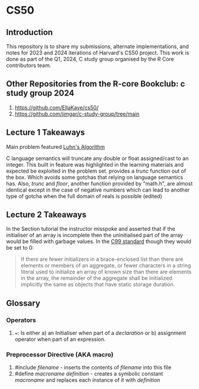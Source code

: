 # CS50
## Introduction
This repository is to share my submissions, alternate implementations, and notes for 2023 and 2024 iterations of Harvard's CS50 project. This work is done as part of the Q1, 2024, C study group organised by the R Core contributors team.
## Other Repositories from the R-core Bookclub: c study group 2024

1. https://github.com/EllaKaye/cs50/
2. https://github.com/jimgar/c-study-group/tree/main

## Lecture 1 Takeaways
Main problem featured [Luhn's Algorithm](https://en.wikipedia.org/wiki/Luhn_algorithm)

C language semantics will truncate any double or float assigned/cast to an integer. This built in feature was highlighted in the learning materials and expected be exploited in the problem set. provides a *trunc* function out of the box. Which avoids some gotchas that relying on language semantics has. Also, *trunc* and *floor*, another function provided by "math.h", are almost identical except in the case of negative numbers which can lead to another type of gotcha when the full domain of reals is possible (edited) 

## Lecture 2 Takeaways
In the Section tutorial the instructor misspoke and asserted that if the initialiser of an array is incomplete then the uninitialised part of the array would be filled with garbage values. In the [C99 standard](http://www.open-std.org/jtc1/sc22/wg14/www/docs/n1256.pdf) though they would be set to 0:

> If there are fewer initializers in a brace-enclosed list than there are elements or members of an aggregate, or fewer characters in a string literal used to initialize an array of known size than there are elements in the array, the remainder of the aggregate shall be initialized implicitly the same as objects that have static storage duration.
## Glossary
### Operators
1. `=`: Is either a) an Initialiser when part of a _declaration_ or b) assignment operator when part of an expression.
### Preprocessor Directive (AKA macro)
1. #include _filename_ - inserts the contents of _filename_ into this file
2. #define _macroname_ _definition_ - creates a symbolic constant _macroname_ and replaces each instance of it with _definition_


